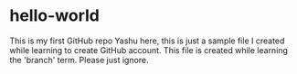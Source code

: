 # hello-world
This is my first GitHub repo
Yashu here, this is just a sample file I created while learning to create GitHub account. This file is created while learning the 'branch' term. Please just ignore.
